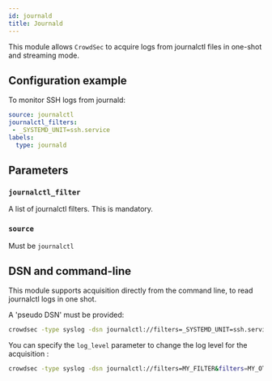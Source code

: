 ```yaml
---
id: journald
title: Journald
---
```



This module allows `CrowdSec` to acquire logs from journalctl files in one-shot and streaming mode.

## Configuration example

To monitor SSH logs from journald:

```yaml
source: journalctl
journalctl_filters:
 - _SYSTEMD_UNIT=ssh.service
labels:
  type: journald
```

## Parameters

### `journalctl_filter`

A list of journalctl filters. This is mandatory.

### `source`

Must be `journalctl`


## DSN and command-line

This module supports acquisition directly from the command line, to read journalctl logs in one shot.

A 'pseudo DSN' must be provided:

```bash
crowdsec -type syslog -dsn journalctl://filters=_SYSTEMD_UNIT=ssh.service&filters=_UID=42
```

You can specify the `log_level` parameter to change the log level for the acquisition :

```bash
crowdsec -type syslog -dsn journalctl://filters=MY_FILTER&filters=MY_OTHER_FILTER&log_level=debug
```
